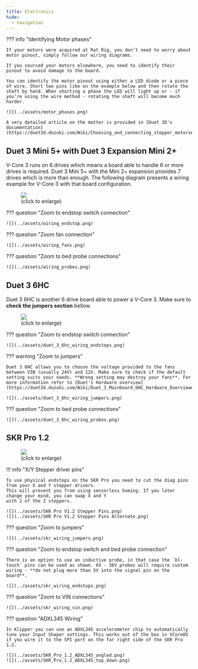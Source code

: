 ```yaml
---
title: Electronics
hide:
  - navigation
---
```


??? info "Identifying Motor phases"

    If your motors were acquired at Rat Rig, you don’t need to worry about motor pinout, simply follow our wiring diagrams.

    If you sourced your motors elsewhere, you need to identify their pinout to avoid damage to the board.

    You can identify the motor pinout using either a LED diode or a piece of wire. Short two pins like on the example below and then rotate the shaft by hand. When shorting a phase the LED will light up or - if you’re using the wire method - rotating the shaft will become much harder.

    ![](../assets/motor_phases.png)

    A very detailed article on the matter is provided in [Duet 3D's documentation](https://duet3d.dozuki.com/Wiki/Choosing_and_connecting_stepper_motors#Section_Using_the_internal_drivers).

## Duet 3 Mini 5+ with Duet 3 Expansion Mini 2+

V-Core 3 runs on 6 drives which means a board able to handle 6 or more drives is required. Duet 3 Mini 5+ with the Mini 2+ expansion provides 7 drives which is more than enough. The following diagram presents a wiring example for V-Core 3 with that board configuration.
<figure>
  <a href="../assets/wiring_huge.png" target="_blank">
      <img src="../assets/wiring.png"/>
  </a>
  <figcaption>(click to enlarge)</figcaption>
</figure>

??? question "Zoom to endstop switch connection"

    ![](../assets/wiring_endstop.png)

??? question "Zoom fan connection"

    ![](../assets/wiring_fans.png)

??? question "Zoom to bed probe connections"

    ![](../assets/wiring_probes.png)

## Duet 3 6HC

Duet 3 6HC is another 6 drive board able to power a V-Core 3. Make sure to **check the jumpers section** bellow.

<figure>
  <a href="../assets/duet_3_6hc_wiring_huge.png" target="_blank">
      <img src="../assets/duet_3_6hc_wiring.png"/>
  </a>
  <figcaption>(click to enlarge)</figcaption>
</figure>

??? question "Zoom to endstop switch connection"

    ![](../assets/duet_3_6hc_wiring_endstops.png)

??? warning "Zoom to jumpers"

    Duet 3 6HC allows you to choose the voltage provided to the fans between VIN (usually 24V) and 12V. Make sure to check if the default setting suits your needs. **Wrong setting may destroy your fans**. For more information refer to [Duet's Hardware overview](https://duet3d.dozuki.com/Wiki/Duet_3_Mainboard_6HC_Hardware_Overview#Section_Power_distribution).

    ![](../assets/duet_3_6hc_wiring_jumpers.png)

??? question "Zoom to bed probe connections"

    ![](../assets/duet_3_6hc_wiring_probes.png)

## SKR Pro 1.2

<figure>
  <a href="../assets/skr_wiring_huge.png" target="_blank">
      <img src="../assets/skr_wiring.png"/>
  </a>
  <figcaption>(click to enlarge)</figcaption>
</figure>

!!! info "X/Y Stepper driver pins"

    To use physical endstops on the SKR Pro you need to cut the diag pins from your X and Y stepper drivers.
    This will prevent you from using sensorless homing. If you later change your mind, you can swap X and Y
    with 2 of the Z steppers.

    ![](../assets/SKR Pro V1.2 Stepper Pins.png)
    ![](../assets/SKR Pro V1.2 Stepper Pins Alternate.png)

??? question "Zoom to jumpers"

    ![](../assets/skr_wiring_jumpers.png)

??? question "Zoom to endstop switch and bed probe connection"

    There is an option to use an inductive probe, in that case the `bl-touch` pins can be used as shown. 6V - 36V probes will require custom wiring - **do not plug more than 5V into the signal pin on the board**.

    ![](../assets/skr_wiring_endstops.png)

??? question "Zoom to VIN connections"

    ![](../assets/skr_wiring_vin.png)

??? question "ADXL345 Wiring"

    In Klipper you can use an ADXL345 accelerometer chip to automatically tune your Input Shaper settings. This works out of the box in VCoreOS if you wire it to the SPI port on the far right side of the SKR Pro 1.2.

    ![](../assets/SKR_Pro_1.2_ADXL345_angled.png)
    ![](../assets/SKR_Pro_1.2_ADXL345_top_down.png)


